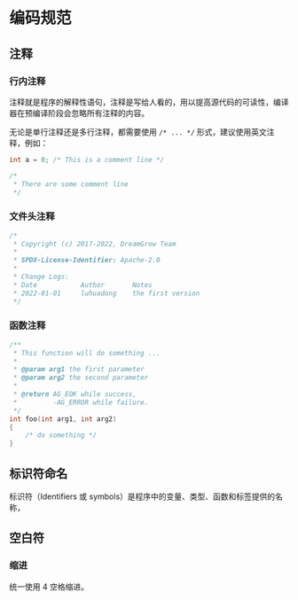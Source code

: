 # 编码规范

## 注释

### 行内注释

注释就是程序的解释性语句，注释是写给人看的，用以提高源代码的可读性，编译器在预编译阶段会忽略所有注释的内容。

无论是单行注释还是多行注释，都需要使用 `/* ... */` 形式，建议使用英文注释，例如：

```c
int a = 0; /* This is a comment line */

/*
 * There are some comment line
 */

```

### 文件头注释

```c
/*
 * Copyright (c) 2017-2022, DreamGrow Team
 *
 * SPDX-License-Identifier: Apache-2.0
 *
 * Change Logs:
 * Date           Author       Notes
 * 2022-01-01     luhuadong    the first version
 */
```

### 函数注释

```c
/**
 * This function will do something ...
 *
 * @param arg1 the first parameter
 * @param arg2 the second parameter
 *
 * @return AG_EOK while success, 
 *         -AG_ERROR while failure.
 */
int foo(int arg1, int arg2)
{
    /* do something */
}
```

## 标识符命名

标识符（Identifiers 或 symbols）是程序中的变量、类型、函数和标签提供的名称，

## 空白符

### 缩进

统一使用 4 空格缩进。

